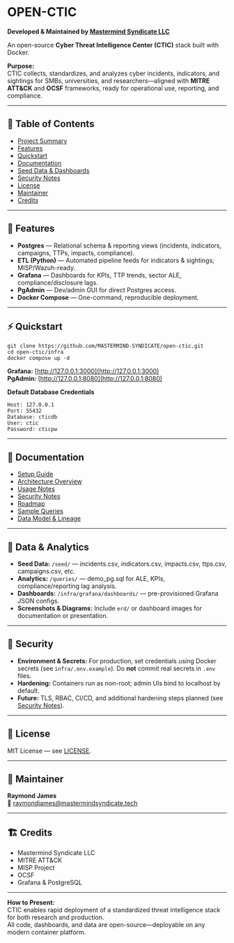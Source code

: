 # OPEN-CTIC  
**Developed & Maintained by [Mastermind Syndicate LLC](https://github.com/MASTERMIND-SYNDICATE)**  

An open-source **Cyber Threat Intelligence Center (CTIC)** stack built with Docker.  

**Purpose:**  
CTIC collects, standardizes, and analyzes cyber incidents, indicators, and sightings for SMBs, universities, and researchers—aligned with **MITRE ATT&CK** and **OCSF** frameworks, ready for operational use, reporting, and compliance.

***

## 🚩 Table of Contents
- [Project Summary](#project-summary)
- [Features](#-features)
- [Quickstart](#-quickstart)
- [Documentation](#-documentation)
- [Seed Data & Dashboards](#-data--analytics)
- [Security Notes](#-security)
- [License](#-license)
- [Maintainer](#-maintainer)
- [Credits](#-credits)

***

## 🚀 Features
- **Postgres** — Relational schema & reporting views (incidents, indicators, campaigns, TTPs, impacts, compliance).  
- **ETL (Python)** — Automated pipeline feeds for indicators & sightings; MISP/Wazuh-ready.  
- **Grafana** — Dashboards for KPIs, TTP trends, sector ALE, compliance/disclosure lags.  
- **PgAdmin** — Dev/admin GUI for direct Postgres access.  
- **Docker Compose** — One-command, reproducible deployment.  

***

## ⚡ Quickstart
```
git clone https://github.com/MASTERMIND-SYNDICATE/open-ctic.git
cd open-ctic/infra
docker compose up -d
```

**Grafana:** [http://127.0.0.1:3000](http://127.0.0.1:3000)  
**PgAdmin:** [http://127.0.0.1:8080](http://127.0.0.1:8080)

**Default Database Credentials**  
```text
Host: 127.0.0.1
Port: 55432
Database: cticdb
User: ctic
Password: cticpw
```

***

## 📘 Documentation
- [Setup Guide](docs/setup.md)  
- [Architecture Overview](docs/architecture.md)  
- [Usage Notes](docs/usage.md)  
- [Security Notes](docs/security.md)  
- [Roadmap](docs/roadmap.md)  
- [Sample Queries](queries/)  
- [Data Model & Lineage](schema/)  

***

## 🧠 Data & Analytics
- **Seed Data:** `/seed/` — incidents.csv, indicators.csv, impacts.csv, ttps.csv, campaigns.csv, etc.  
- **Analytics:** `/queries/` — demo_pg.sql for ALE, KPIs, compliance/reporting lag analysis.  
- **Dashboards:** `/infra/grafana/dashboards/` — pre-provisioned Grafana JSON configs.  
- **Screenshots & Diagrams:** Include `erd/` or dashboard images for documentation or presentation.  

***

## 🔐 Security
- **Environment & Secrets:** For production, set credentials using Docker secrets (see `infra/.env.example`). Do **not** commit real secrets in `.env` files.  
- **Hardening:** Containers run as non-root; admin UIs bind to localhost by default.  
- **Future:** TLS, RBAC, CI/CD, and additional hardening steps planned (see [Security Notes](docs/security.md)).  

***

## 📄 License
MIT License — see [LICENSE](LICENSE).  

***

## 👤 Maintainer
**Raymond James**  
📧 [raymondjames@mastermindsyndicate.tech](mailto:raymondjames@mastermindsyndicate.tech)  

***

## 🏗️ Credits
- Mastermind Syndicate LLC  
- MITRE ATT&CK  
- MISP Project  
- OCSF  
- Grafana & PostgreSQL  

***

**How to Present:**  
CTIC enables rapid deployment of a standardized threat intelligence stack for both research and production.  
All code, dashboards, and data are open-source—deployable on any modern container platform.

